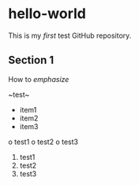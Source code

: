 # hello-world

This is my *first* test GitHub repository.

## Section 1

How to _emphasize_

~test~
- item1
- item2
- item3

o test1
o test2
o test3

1. test1
2. test2
3. test3
